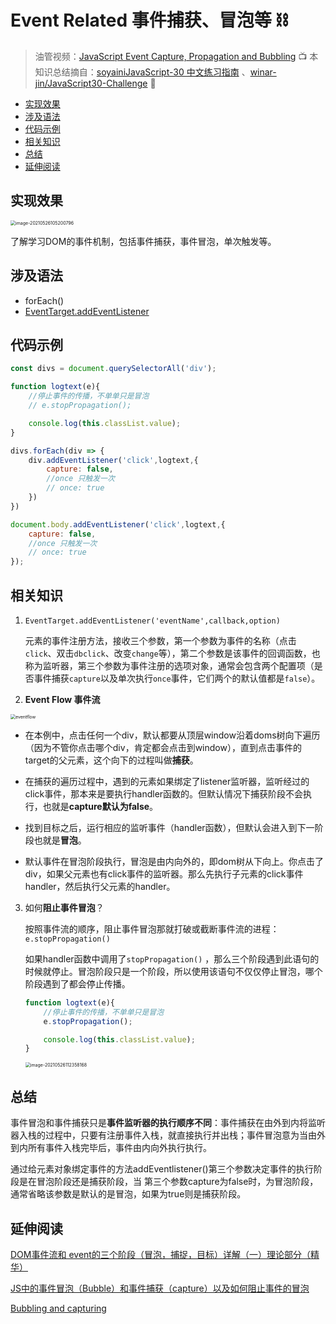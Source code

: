 # Event Related 事件捕获、冒泡等 ⛓

> 油管视频：[JavaScript Event Capture, Propagation and Bubbling](https://www.youtube.com/watch?v=F1anRyL37lE&list=PLu8EoSxDXHP6CGK4YVJhL_VWetA865GOH&index=26) 📺
> 本知识总结摘自：[soyainiJavaScript-30 中文练习指南](https://github.com/soyaine/JavaScript30) 、[winar-jin/JavaScript30-Challenge](https://github.com/winar-jin/JavaScript30-Challenge) 🦥



 * [实现效果](#实现效果)
  * [涉及语法](#涉及语法)
  * [代码示例](#代码示例)
  * [相关知识](#相关知识)
  * [总结](#总结)
  * [延伸阅读](#延伸阅读)



## 实现效果

<img src="https://picgo-bed-1305701422.cos.ap-shanghai.myqcloud.com/picgo/20210526105208_D25.png" alt="image-20210526105200796" style="zoom:50%;" />

了解学习DOM的事件机制，包括事件捕获，事件冒泡，单次触发等。



## 涉及语法

- forEach()
- [EventTarget.addEventListener](https://developer.mozilla.org/zh-CN/docs/Web/API/EventTarget/addEventListener)



## 代码示例

```js
const divs = document.querySelectorAll('div');

function logtext(e){
    //停止事件的传播，不单单只是冒泡
    // e.stopPropagation();

    console.log(this.classList.value);
}

divs.forEach(div => {
    div.addEventListener('click',logtext,{
        capture: false,
        //once 只触发一次
        // once: true
    })
})

document.body.addEventListener('click',logtext,{
    capture: false,
    //once 只触发一次
    // once: true
});
```



## 相关知识

1. `EventTarget.addEventListener('eventName',callback,option)`

   元素的事件注册方法，接收三个参数，第一个参数为事件的名称（点击`click`、双击`dbclick`、改变`change`等），第二个参数是该事件的回调函数，也称为监听器，第三个参数为事件注册的选项对象，通常会包含两个配置项（是否事件捕获`capture`以及单次执行`once`事件，它们两个的默认值都是`false`）。

2. **Event Flow 事件流**

<img src="https://picgo-bed-1305701422.cos.ap-shanghai.myqcloud.com/picgo/20210526110001_eventflow.png" alt="eventflow" style="zoom:50%;" />

- 在本例中，点击任何一个div，默认都要从顶层window沿着doms树向下遍历（因为不管你点击哪个div，肯定都会点击到window），直到点击事件的target的父元素，这个向下的过程叫做**捕获**。

- 在捕获的遍历过程中，遇到的元素如果绑定了listener监听器，监听经过的click事件，那本来是要执行handler函数的。但默认情况下捕获阶段不会执行，也就是**capture默认为false**。
- 找到目标之后，运行相应的监听事件（handler函数），但默认会进入到下一阶段也就是**冒泡**。
- 默认事件在冒泡阶段执行，冒泡是由内向外的，即dom树从下向上。你点击了div，如果父元素也有click事件的监听器。那么先执行子元素的click事件handler，然后执行父元素的handler。

3. 如何**阻止事件冒泡**？

   按照事件流的顺序，阻止事件冒泡那就打破或截断事件流的进程：`e.stopPropagation()` 

   如果handler函数中调用了`stopPropagation()` ，那么三个阶段遇到此语句的时候就停止。冒泡阶段只是一个阶段，所以使用该语句不仅仅停止冒泡，哪个阶段遇到了都会停止传播。

   ```js
   function logtext(e){
       //停止事件的传播，不单单只是冒泡
       e.stopPropagation();
   
       console.log(this.classList.value);
   }
   ```

   <img src="https://picgo-bed-1305701422.cos.ap-shanghai.myqcloud.com/picgo/20210526112358.png" alt="image-20210526112358168" style="zoom:50%;" />



## 总结

事件冒泡和事件捕获只是**事件监听器的执行顺序不同**：事件捕获在由外到内将监听器入栈的过程中，只要有注册事件入栈，就直接执行并出栈；事件冒泡意为当由外到内所有事件入栈完毕后，事件由内向外执行执行。

通过给元素对象绑定事件的方法addEventlistener()第三个参数决定事件的执行阶段是在冒泡阶段还是捕获阶段，当 第三个参数capture为false时，为冒泡阶段，通常省略该参数是默认的是冒泡，如果为true则是捕获阶段。



## 延伸阅读

[DOM事件流和 event的三个阶段（冒泡，捕捉，目标）详解（一）理论部分（精华）](https://blog.csdn.net/kouryoushine/article/details/100019632?utm_medium=distribute.pc_relevant.none-task-blog-baidujs_title-0&spm=1001.2101.3001.4242)

[JS中的事件冒泡（Bubble）和事件捕获（capture）以及如何阻止事件的冒泡](https://www.cnblogs.com/heshan1992/p/5470748.html)

[Bubbling and capturing](https://javascript.info/bubbling-and-capturing#:~:text=There%E2%80%99s%20another%20phase%20of%20event%20processing%20called%20%E2%80%9Ccapturing%E2%80%9D.,%E2%80%93%20the%20event%20bubbles%20up%20from%20the%20element.)
